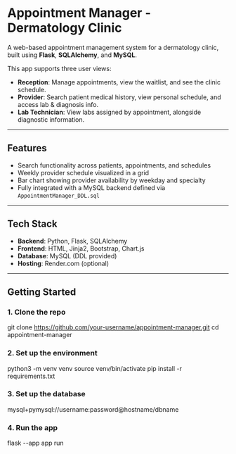# Appointment Manager - Dermatology Clinic

A web-based appointment management system for a dermatology clinic, built using **Flask**, **SQLAlchemy**, and **MySQL**.

This app supports three user views:
- **Reception**: Manage appointments, view the waitlist, and see the clinic schedule.
- **Provider**: Search patient medical history, view personal schedule, and access lab & diagnosis info.
- **Lab Technician**: View labs assigned by appointment, alongside diagnostic information.

---

## Features

- Search functionality across patients, appointments, and schedules
- Weekly provider schedule visualized in a grid
- Bar chart showing provider availability by weekday and specialty
- Fully integrated with a MySQL backend defined via `AppointmentManager_DDL.sql`

---

## Tech Stack

- **Backend**: Python, Flask, SQLAlchemy
- **Frontend**: HTML, Jinja2, Bootstrap, Chart.js
- **Database**: MySQL (DDL provided)
- **Hosting**: Render.com (optional)

---

## Getting Started

### 1. Clone the repo

git clone https://github.com/your-username/appointment-manager.git
cd appointment-manager

### 2. Set up the environment

python3 -m venv venv
source venv/bin/activate
pip install -r requirements.txt

### 3. Set up the database

mysql+pymysql://username:password@hostname/dbname

### 4. Run the app

flask --app app run

